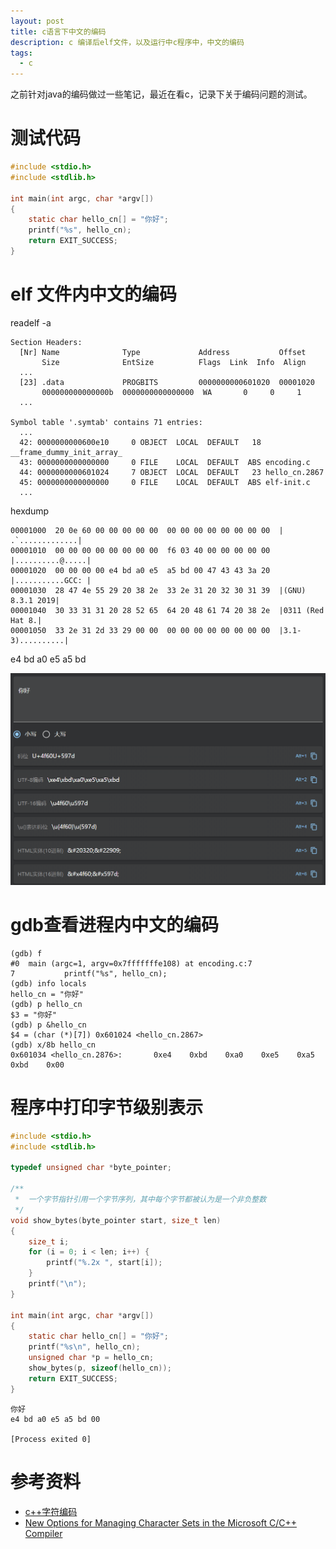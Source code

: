 ```yaml
---
layout: post
title: c语言下中文的编码
description: c 编译后elf文件，以及运行中c程序中，中文的编码
tags:
  - c
---
```


之前针对java的编码做过一些笔记，最近在看c，记录下关于编码问题的测试。

<!-- more -->

# 测试代码

```c
#include <stdio.h>
#include <stdlib.h>

int main(int argc, char *argv[])
{
    static char hello_cn[] = "你好";
    printf("%s", hello_cn);
    return EXIT_SUCCESS;
}
```

# elf 文件内中文的编码

readelf -a

```
Section Headers:
  [Nr] Name              Type             Address           Offset
       Size              EntSize          Flags  Link  Info  Align
  ...
  [23] .data             PROGBITS         0000000000601020  00001020
       000000000000000b  0000000000000000  WA       0     0     1
  ...

Symbol table '.symtab' contains 71 entries:
  ...
  42: 0000000000600e10     0 OBJECT  LOCAL  DEFAULT   18 __frame_dummy_init_array_
  43: 0000000000000000     0 FILE    LOCAL  DEFAULT  ABS encoding.c
  44: 0000000000601024     7 OBJECT  LOCAL  DEFAULT   23 hello_cn.2867
  45: 0000000000000000     0 FILE    LOCAL  DEFAULT  ABS elf-init.c
  ...
```

hexdump

```hexdump
00001000  20 0e 60 00 00 00 00 00  00 00 00 00 00 00 00 00  | .`.............|
00001010  00 00 00 00 00 00 00 00  f6 03 40 00 00 00 00 00  |..........@.....|
00001020  00 00 00 00 e4 bd a0 e5  a5 bd 00 47 43 43 3a 20  |...........GCC: |
00001030  28 47 4e 55 29 20 38 2e  33 2e 31 20 32 30 31 39  |(GNU) 8.3.1 2019|
00001040  30 33 31 31 20 28 52 65  64 20 48 61 74 20 38 2e  |0311 (Red Hat 8.|
00001050  33 2e 31 2d 33 29 00 00  00 00 00 00 00 00 00 00  |3.1-3)..........|
```

e4 bd a0 e5  a5 bd

![c_encoding_1](../_images/c_encoding_1.png)

# gdb查看进程内中文的编码

```
(gdb) f
#0  main (argc=1, argv=0x7fffffffe108) at encoding.c:7
7           printf("%s", hello_cn);
(gdb) info locals
hello_cn = "你好"
(gdb) p hello_cn
$3 = "你好"
(gdb) p &hello_cn
$4 = (char (*)[7]) 0x601024 <hello_cn.2867>
(gdb) x/8b hello_cn
0x601034 <hello_cn.2876>:       0xe4    0xbd    0xa0    0xe5    0xa5    0xbd    0x00
```

# 程序中打印字节级别表示

```c
#include <stdio.h>
#include <stdlib.h>

typedef unsigned char *byte_pointer;

/**
 *  一个字节指针引用一个字节序列，其中每个字节都被认为是一个非负整数
 */
void show_bytes(byte_pointer start, size_t len)
{
    size_t i;
    for (i = 0; i < len; i++) {
        printf("%.2x ", start[i]);
    }
    printf("\n");
}

int main(int argc, char *argv[])
{
    static char hello_cn[] = "你好";
    printf("%s\n", hello_cn);
    unsigned char *p = hello_cn;
    show_bytes(p, sizeof(hello_cn));
    return EXIT_SUCCESS;
}
```

```
你好
e4 bd a0 e5 a5 bd 00

[Process exited 0]
```

# 参考资料

- [c++字符编码](https://segmentfault.com/q/1010000004987720)
- [New Options for Managing Character Sets in the Microsoft C/C++ Compiler](https://devblogs.microsoft.com/cppblog/new-options-for-managing-character-sets-in-the-microsoft-cc-compiler/)

